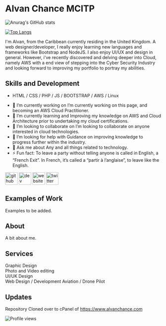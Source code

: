 # Alvan Chance MCITP
![Anurag's GitHub stats](https://github-readme-stats.vercel.app/api?username=alvanchance&show_icons=true&theme=transparent)
<!-- [![Anurag's GitHub stats](https://github-readme-stats.vercel.app/api?username=alvanchance)](https://github.com/anuraghazra/github-readme-stats) -->

[![Top Langs](https://github-readme-stats.vercel.app/api/top-langs/?username=alvanchance&layout=compact)](https://github.com/anuraghazra/github-readme-stats)
<!-- [![Top Langs](https://github-readme-stats.vercel.app/api/top-langs/?username=alvanchance)](https://github.com/anuraghazra/github-readme-stats) -->

<!-- ![Design and Development](https://arturssmirnovs.github.io/github-profile-readme-generator/images/banner.png) -->

I'm Alvan, from the Caribbean currently residing in the United Kingdom. A web designer/developer, I really enjoy learning new languages and frameworks like Bootstrap and NodeJS. I also enjoy UI/UX and design in general. However, i've recently discovered and delving deeper into Cloud, namely AWS with a end view of stepping into the Cyber Security Industry and looking forward to improving my portfolio to portray my abilities.

## Skills and Development

* HTML / CSS / PHP / JS / BOOTSTRAP / AWS / Linux

- 🔭 I’m currently working on I’m currently working on this page, and becoming an AWS Cloud Practitioner. 
- 🌱 I’m currently learning and Improving my knowledge on AWS and Cloud Architecture prior to undertaking my cloud certifications. 
- 👯 I’m looking to collaborate on I’m looking to collaborate on anyone interested in cloud technologies. 
- 🤔 I’m looking for help with Guidance on improving knowledge to progress further within the industry. 
- 💬 Ask me about Any and all things related to technology. 
- ⚡ Fun fact: To leave a party without telling anyone is called in English, a “French Exit”. In French, it’s called a “partir à l’anglaise”, to leave like the English. 

[<img src='https://cdn.jsdelivr.net/npm/simple-icons@3.0.1/icons/github.svg' alt='github' height='40'>](https://github.com/alvanchance)  [<img src='https://cdn.jsdelivr.net/npm/simple-icons@3.0.1/icons/dev-dot-to.svg' alt='dev' height='40'>](https://dev.to/alvanchance)  [<img src='https://cdn.jsdelivr.net/npm/simple-icons@3.0.1/icons/icloud.svg' alt='website' height='40'>](https://www.alvanchance.com)  [<img src='https://cdn.jsdelivr.net/npm/simple-icons@3.0.1/icons/twitter.svg' alt='twitter' height='40'>](https://twitter.com/AlvanChance)  

## Examples of Work

Examples to be added.

## About

A bit about me.

## Services

Graphic Design<br />
Photo and Video editing<br />
UI/UK Design<br />
Web Design / Development
Aviation / Drone Pilot

## Updates
Repository Cloned over to cPanel of https://www.alvanchance.com

![Profile views](https://gpvc.arturio.dev/alvanchance)
